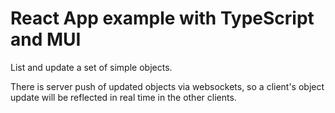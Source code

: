 # React App example with TypeScript and MUI

List and update a set of simple objects.

There is server push of updated objects via websockets, so a client's object update will be reflected in real time in the other clients.


